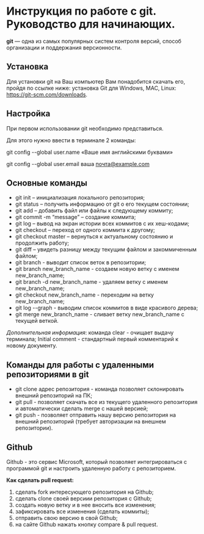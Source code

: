 # Инструкция по работе с git. Руководство для начинающих. #

**git** — одна из самых популярных систем контроля версий, способ организации и поддержания версионности.

## Установка ##
Для установки git на Ваш компьютер Вам понадобится скачать его, пройдя по ссылке ниже:
установка Git для Windows, MAC, Linux: https://git-scm.com/downloads.

## Настройка ##
При первом использовании git необходимо представиться.

Для этого нужно ввести в терминале 2 команды:

git config --global user.name «Ваше имя английскими буквами» 

git
config --global user.email ваша почта@example.com


## Основные команды ##
* git init – инициализация локального репозитория;
* git status – получить информацию от git о его текущем состоянии;
* git add – добавить файл или файлы к следующему коммиту;
* git commit -m “message” – создание коммита;
* git log – вывод на экран истории всех коммитов с их хеш-кодами;
* git checkout – переход от одного коммита к другому;
* git checkout master – вернуться к актуальному состоянию и продолжить работу;
* git diff – увидеть разницу между текущим файлом и закоммиченным файлом;
* git branch - выводит список веток в репозитории;
* git branch new_branch_name - создаем новую ветку с именем new_branch_name;
* git branch -d new_branch_name - удаляем ветку с именем new_branch_name;
* git checkout new_branch_name - переходим на ветку new_branch_name;
* git log --graph - выводим список коммитов в виде красивого дерева;
* git merge new_branch_name - сливает ветку new_branch_name с текущей веткой.

*Дополнительная информация*: команда clear - очищает выдачу терминала; Initial comment - стандартный первый комментарий к новому документу.

## Команды для работы с удаленными репозиториями в git ##

* git clone адрес репозитория - команда позволяет склонировать внешний репозиторий на ПК;
* git pull - позволяет скачать все из текущего удаленного репозитория и автоматически сделать merge с нашей версией;
* git push - позволяет отправить нашу версию репозитория на внешний репозиторий (требует авторизации на внешнем репозитории).



## Github
Github - это сервис Microsoft, который позволяет интегрироваться с программой git и настроить удаленную работу с репозиторием.

**Как сделать pull request:**

1. сделать fork интересующего репозитория на Github;
2. сделать clone своей версиии репозитория с Github;
3. создать новую ветку и в нее вносить все изменения;
4. зафиксировать все изменения (сделать коммиты);
5. отправить свою версию в свой Github;
6. на сайте Github нажать кнопку compare & pull request.
